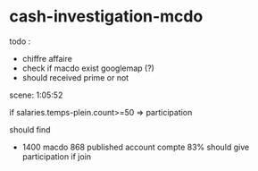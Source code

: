 # cash-investigation-mcdo

todo : 

- chiffre affaire
- check if macdo exist googlemap (?)
- should received prime or not

scene: 1:05:52

if salaries.temps-plein.count>=50  => participation

should find
+ 1400 macdo
868 published account compte
83% should give participation if join